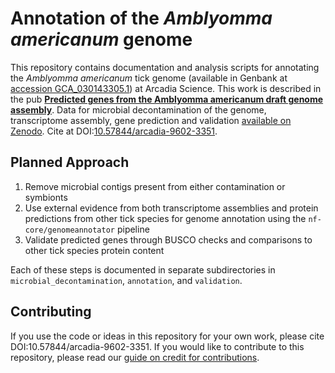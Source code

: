 # Annotation of the _Amblyomma americanum_ genome

This repository contains documentation and analysis scripts for annotating the _Amblyomma americanum_ tick genome (available in Genbank at [accession GCA_030143305.1](https://www.ncbi.nlm.nih.gov/datasets/genome/GCA_030143305.1/)) at Arcadia Science. This work is described in the pub [**Predicted genes from the Amblyomma americanum draft genome assembly**](https://research.arcadiascience.com/pub/dataset-amblyomma-americanum-predicted-genes). Data for microbial decontamination of the genome, transcriptome assembly, gene prediction and validation [available on Zenodo](https://zenodo.org/records/10574110). Cite at DOI:[10.57844/arcadia-9602-3351](https://doi.org/10.57844/arcadia-9602-3351).

## Planned Approach
1. Remove microbial contigs present from either contamination or symbionts
2. Use external evidence from both transcriptome assemblies and protein predictions from other tick species for genome annotation using the `nf-core/genomeannotator` pipeline
3. Validate predicted genes through BUSCO checks and comparisons to other tick species protein content

Each of these steps is documented in separate subdirectories in `microbial_decontamination`, `annotation`, and `validation`.

## Contributing
If you use the code or ideas in this repository for your own work, please cite DOI:10.57844/arcadia-9602-3351. If you would like to contribute to this repository, please read our [guide on credit for contributions](https://github.com/Arcadia-Science/arcadia-software-handbook/blob/main/guides-and-standards/guide-credit-for-contributions.md).
